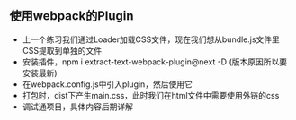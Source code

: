## 使用webpack的Plugin
+ 上一个练习我们通过Loader加载CSS文件，现在我们想从bundle.js文件里CSS提取到单独的文件
+ 安装插件，npm i extract-text-webpack-plugin@next -D (版本原因所以要安装最新)
+ 在webpack.config.js中引入plugin，然后使用它
+ 打包时，dist下产生main.css，此时我们在html文件中需要使用外链的css
+ 调试通项目，具体内容后期详解
